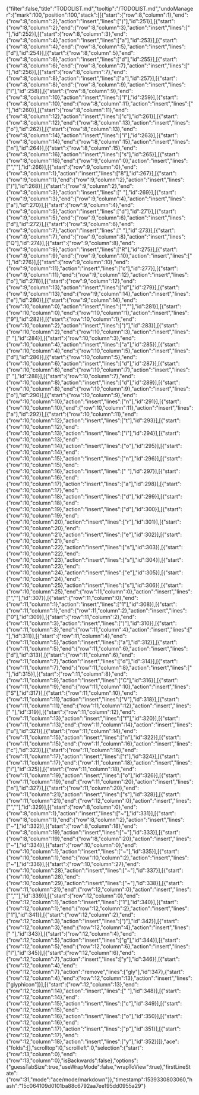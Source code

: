 {"filter":false,"title":"TODOLIST.md","tooltip":"/TODOLIST.md","undoManager":{"mark":100,"position":100,"stack":[[{"start":{"row":8,"column":1},"end":{"row":8,"column":2},"action":"insert","lines":[")"],"id":251}],[{"start":{"row":8,"column":2},"end":{"row":8,"column":3},"action":"insert","lines":[" "],"id":252}],[{"start":{"row":8,"column":3},"end":{"row":8,"column":4},"action":"insert","lines":["a"],"id":253}],[{"start":{"row":8,"column":4},"end":{"row":8,"column":5},"action":"insert","lines":["d"],"id":254}],[{"start":{"row":8,"column":5},"end":{"row":8,"column":6},"action":"insert","lines":["d"],"id":255}],[{"start":{"row":8,"column":6},"end":{"row":8,"column":7},"action":"insert","lines":[" "],"id":256}],[{"start":{"row":8,"column":7},"end":{"row":8,"column":8},"action":"insert","lines":["a"],"id":257}],[{"start":{"row":8,"column":8},"end":{"row":8,"column":9},"action":"insert","lines":["l"],"id":258}],[{"start":{"row":8,"column":9},"end":{"row":8,"column":10},"action":"insert","lines":["l"],"id":259}],[{"start":{"row":8,"column":10},"end":{"row":8,"column":11},"action":"insert","lines":[" "],"id":260}],[{"start":{"row":8,"column":11},"end":{"row":8,"column":12},"action":"insert","lines":["c"],"id":261}],[{"start":{"row":8,"column":12},"end":{"row":8,"column":13},"action":"insert","lines":["o"],"id":262}],[{"start":{"row":8,"column":13},"end":{"row":8,"column":14},"action":"insert","lines":["i"],"id":263}],[{"start":{"row":8,"column":14},"end":{"row":8,"column":15},"action":"insert","lines":["n"],"id":264}],[{"start":{"row":8,"column":15},"end":{"row":8,"column":16},"action":"insert","lines":["s"],"id":265}],[{"start":{"row":8,"column":16},"end":{"row":9,"column":0},"action":"insert","lines":["",""],"id":266}],[{"start":{"row":9,"column":0},"end":{"row":9,"column":1},"action":"insert","lines":["8"],"id":267}],[{"start":{"row":9,"column":1},"end":{"row":9,"column":2},"action":"insert","lines":[")"],"id":268}],[{"start":{"row":9,"column":2},"end":{"row":9,"column":3},"action":"insert","lines":[" "],"id":269}],[{"start":{"row":9,"column":3},"end":{"row":9,"column":4},"action":"insert","lines":["a"],"id":270}],[{"start":{"row":9,"column":4},"end":{"row":9,"column":5},"action":"insert","lines":["d"],"id":271}],[{"start":{"row":9,"column":5},"end":{"row":9,"column":6},"action":"insert","lines":["d"],"id":272}],[{"start":{"row":9,"column":6},"end":{"row":9,"column":7},"action":"insert","lines":[" "],"id":273}],[{"start":{"row":9,"column":7},"end":{"row":9,"column":8},"action":"insert","lines":["Q"],"id":274}],[{"start":{"row":9,"column":8},"end":{"row":9,"column":9},"action":"insert","lines":["R"],"id":275}],[{"start":{"row":9,"column":9},"end":{"row":9,"column":10},"action":"insert","lines":[" "],"id":276}],[{"start":{"row":9,"column":10},"end":{"row":9,"column":11},"action":"insert","lines":["c"],"id":277}],[{"start":{"row":9,"column":11},"end":{"row":9,"column":12},"action":"insert","lines":["o"],"id":278}],[{"start":{"row":9,"column":12},"end":{"row":9,"column":13},"action":"insert","lines":["d"],"id":279}],[{"start":{"row":9,"column":13},"end":{"row":9,"column":14},"action":"insert","lines":["e"],"id":280}],[{"start":{"row":9,"column":14},"end":{"row":10,"column":0},"action":"insert","lines":["",""],"id":281}],[{"start":{"row":10,"column":0},"end":{"row":10,"column":1},"action":"insert","lines":["9"],"id":282}],[{"start":{"row":10,"column":1},"end":{"row":10,"column":2},"action":"insert","lines":[")"],"id":283}],[{"start":{"row":10,"column":2},"end":{"row":10,"column":3},"action":"insert","lines":[" "],"id":284}],[{"start":{"row":10,"column":3},"end":{"row":10,"column":4},"action":"insert","lines":["a"],"id":285}],[{"start":{"row":10,"column":4},"end":{"row":10,"column":5},"action":"insert","lines":["d"],"id":286}],[{"start":{"row":10,"column":5},"end":{"row":10,"column":6},"action":"insert","lines":["d"],"id":287}],[{"start":{"row":10,"column":6},"end":{"row":10,"column":7},"action":"insert","lines":[" "],"id":288}],[{"start":{"row":10,"column":7},"end":{"row":10,"column":8},"action":"insert","lines":["d"],"id":289}],[{"start":{"row":10,"column":8},"end":{"row":10,"column":9},"action":"insert","lines":["o"],"id":290}],[{"start":{"row":10,"column":9},"end":{"row":10,"column":10},"action":"insert","lines":["n"],"id":291}],[{"start":{"row":10,"column":10},"end":{"row":10,"column":11},"action":"insert","lines":["a"],"id":292}],[{"start":{"row":10,"column":11},"end":{"row":10,"column":12},"action":"insert","lines":["t"],"id":293}],[{"start":{"row":10,"column":12},"end":{"row":10,"column":13},"action":"insert","lines":["i"],"id":294}],[{"start":{"row":10,"column":13},"end":{"row":10,"column":14},"action":"insert","lines":["o"],"id":295}],[{"start":{"row":10,"column":14},"end":{"row":10,"column":15},"action":"insert","lines":["n"],"id":296}],[{"start":{"row":10,"column":15},"end":{"row":10,"column":16},"action":"insert","lines":[" "],"id":297}],[{"start":{"row":10,"column":16},"end":{"row":10,"column":17},"action":"insert","lines":["a"],"id":298}],[{"start":{"row":10,"column":17},"end":{"row":10,"column":18},"action":"insert","lines":["d"],"id":299}],[{"start":{"row":10,"column":18},"end":{"row":10,"column":19},"action":"insert","lines":["d"],"id":300}],[{"start":{"row":10,"column":19},"end":{"row":10,"column":20},"action":"insert","lines":["r"],"id":301}],[{"start":{"row":10,"column":20},"end":{"row":10,"column":21},"action":"insert","lines":["e"],"id":302}],[{"start":{"row":10,"column":21},"end":{"row":10,"column":22},"action":"insert","lines":["s"],"id":303}],[{"start":{"row":10,"column":22},"end":{"row":10,"column":23},"action":"insert","lines":["s"],"id":304}],[{"start":{"row":10,"column":23},"end":{"row":10,"column":24},"action":"insert","lines":["e"],"id":305}],[{"start":{"row":10,"column":24},"end":{"row":10,"column":25},"action":"insert","lines":["s"],"id":306}],[{"start":{"row":10,"column":25},"end":{"row":11,"column":0},"action":"insert","lines":["",""],"id":307}],[{"start":{"row":11,"column":0},"end":{"row":11,"column":1},"action":"insert","lines":["1"],"id":308}],[{"start":{"row":11,"column":1},"end":{"row":11,"column":2},"action":"insert","lines":["0"],"id":309}],[{"start":{"row":11,"column":2},"end":{"row":11,"column":3},"action":"insert","lines":[")"],"id":310}],[{"start":{"row":11,"column":3},"end":{"row":11,"column":4},"action":"insert","lines":[" "],"id":311}],[{"start":{"row":11,"column":4},"end":{"row":11,"column":5},"action":"insert","lines":["a"],"id":312}],[{"start":{"row":11,"column":5},"end":{"row":11,"column":6},"action":"insert","lines":["d"],"id":313}],[{"start":{"row":11,"column":6},"end":{"row":11,"column":7},"action":"insert","lines":["d"],"id":314}],[{"start":{"row":11,"column":7},"end":{"row":11,"column":8},"action":"insert","lines":[" "],"id":315}],[{"start":{"row":11,"column":8},"end":{"row":11,"column":9},"action":"insert","lines":["C"],"id":316}],[{"start":{"row":11,"column":9},"end":{"row":11,"column":10},"action":"insert","lines":["S"],"id":317}],[{"start":{"row":11,"column":10},"end":{"row":11,"column":11},"action":"insert","lines":["V"],"id":318}],[{"start":{"row":11,"column":11},"end":{"row":11,"column":12},"action":"insert","lines":[" "],"id":319}],[{"start":{"row":11,"column":12},"end":{"row":11,"column":13},"action":"insert","lines":["f"],"id":320}],[{"start":{"row":11,"column":13},"end":{"row":11,"column":14},"action":"insert","lines":["u"],"id":321}],[{"start":{"row":11,"column":14},"end":{"row":11,"column":15},"action":"insert","lines":["n"],"id":322}],[{"start":{"row":11,"column":15},"end":{"row":11,"column":16},"action":"insert","lines":["c"],"id":323}],[{"start":{"row":11,"column":16},"end":{"row":11,"column":17},"action":"insert","lines":["t"],"id":324}],[{"start":{"row":11,"column":17},"end":{"row":11,"column":18},"action":"insert","lines":["i"],"id":325}],[{"start":{"row":11,"column":18},"end":{"row":11,"column":19},"action":"insert","lines":["o"],"id":326}],[{"start":{"row":11,"column":19},"end":{"row":11,"column":20},"action":"insert","lines":["n"],"id":327}],[{"start":{"row":11,"column":20},"end":{"row":11,"column":21},"action":"insert","lines":["s"],"id":328}],[{"start":{"row":11,"column":21},"end":{"row":12,"column":0},"action":"insert","lines":["",""],"id":329}],[{"start":{"row":8,"column":0},"end":{"row":8,"column":1},"action":"insert","lines":["~"],"id":331}],[{"start":{"row":8,"column":1},"end":{"row":8,"column":2},"action":"insert","lines":["~"],"id":332}],[{"start":{"row":8,"column":18},"end":{"row":8,"column":19},"action":"insert","lines":["~"],"id":333}],[{"start":{"row":8,"column":19},"end":{"row":8,"column":20},"action":"insert","lines":["~"],"id":334}],[{"start":{"row":10,"column":0},"end":{"row":10,"column":1},"action":"insert","lines":["~"],"id":335}],[{"start":{"row":10,"column":1},"end":{"row":10,"column":2},"action":"insert","lines":["~"],"id":336}],[{"start":{"row":10,"column":27},"end":{"row":10,"column":28},"action":"insert","lines":["~"],"id":337}],[{"start":{"row":10,"column":28},"end":{"row":10,"column":29},"action":"insert","lines":["~"],"id":338}],[{"start":{"row":11,"column":21},"end":{"row":12,"column":0},"action":"insert","lines":["",""],"id":339}],[{"start":{"row":12,"column":0},"end":{"row":12,"column":1},"action":"insert","lines":["1"],"id":340}],[{"start":{"row":12,"column":1},"end":{"row":12,"column":2},"action":"insert","lines":["1"],"id":341}],[{"start":{"row":12,"column":2},"end":{"row":12,"column":3},"action":"insert","lines":[")"],"id":342}],[{"start":{"row":12,"column":3},"end":{"row":12,"column":4},"action":"insert","lines":[" "],"id":343}],[{"start":{"row":12,"column":4},"end":{"row":12,"column":5},"action":"insert","lines":["g"],"id":344}],[{"start":{"row":12,"column":5},"end":{"row":12,"column":6},"action":"insert","lines":["l"],"id":345}],[{"start":{"row":12,"column":6},"end":{"row":12,"column":7},"action":"insert","lines":["y"],"id":346}],[{"start":{"row":12,"column":4},"end":{"row":12,"column":7},"action":"remove","lines":["gly"],"id":347},{"start":{"row":12,"column":4},"end":{"row":12,"column":13},"action":"insert","lines":["glyphicon"]}],[{"start":{"row":12,"column":13},"end":{"row":12,"column":14},"action":"insert","lines":[" "],"id":348}],[{"start":{"row":12,"column":14},"end":{"row":12,"column":15},"action":"insert","lines":["c"],"id":349}],[{"start":{"row":12,"column":15},"end":{"row":12,"column":16},"action":"insert","lines":["o"],"id":350}],[{"start":{"row":12,"column":16},"end":{"row":12,"column":17},"action":"insert","lines":["p"],"id":351}],[{"start":{"row":12,"column":17},"end":{"row":12,"column":18},"action":"insert","lines":["y"],"id":352}]]},"ace":{"folds":[],"scrolltop":0,"scrollleft":0,"selection":{"start":{"row":13,"column":0},"end":{"row":13,"column":0},"isBackwards":false},"options":{"guessTabSize":true,"useWrapMode":false,"wrapToView":true},"firstLineState":{"row":31,"mode":"ace/mode/markdown"}},"timestamp":1539330803060,"hash":"15c064109d0101ba88c6792aa7ee195dd0955a29"}